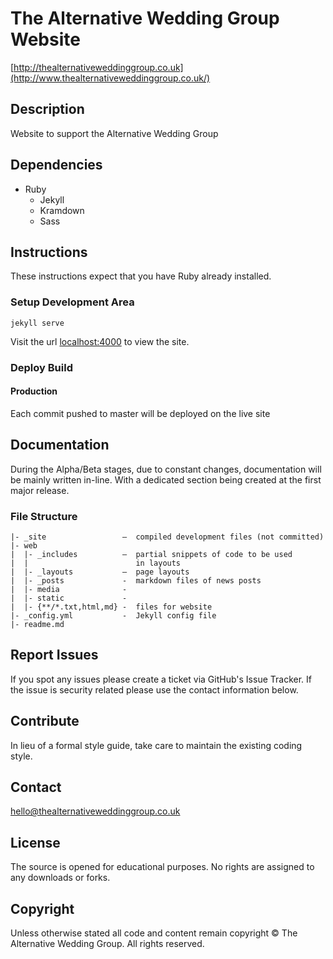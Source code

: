 # The Alternative Wedding Group Website
[http://thealternativeweddinggroup.co.uk](http://www.thealternativeweddinggroup.co.uk/)

## Description
Website to support the Alternative Wedding Group

## Dependencies

- Ruby
  - Jekyll
   - Kramdown
   - Sass

## Instructions

These instructions expect that you have Ruby already installed.

### Setup Development Area

```
jekyll serve
```

Visit the url [localhost:4000](http://localhost:4000/) to view the site.

### Deploy Build

#### Production

Each commit pushed to master will be deployed on the live site

## Documentation

During the Alpha/Beta stages, due to constant changes, documentation will be mainly written in-line. With a dedicated section being created at the first major release.

### File Structure

```
|- _site                 –  compiled development files (not committed)
|- web
|  |- _includes          –  partial snippets of code to be used
|  |                        in layouts
|  |- _layouts           –  page layouts
|  |- _posts             -  markdown files of news posts
|  |- media              -
|  |- static             -
|  |- {**/*.txt,html,md} -  files for website
|- _config.yml           -  Jekyll config file
|- readme.md
```

## Report Issues

If you spot any issues please create a ticket via GitHub's Issue Tracker. If the issue is security related please use the contact information below.

## Contribute

In lieu of a formal style guide, take care to maintain the existing coding style.

## Contact

[hello@thealternativeweddinggroup.co.uk](mailto:hello@thealternativeweddinggroup.co.uk)

## License

The source is opened for educational purposes. No rights are assigned to any downloads or forks.

## Copyright

Unless otherwise stated all code and content remain copyright &copy; The Alternative Wedding Group. All rights reserved.

